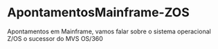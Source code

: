 # ApontamentosMainframe-ZOS
Apontamentos em Mainframe, vamos falar sobre o sistema operacional Z/OS o sucessor do MVS OS/360
